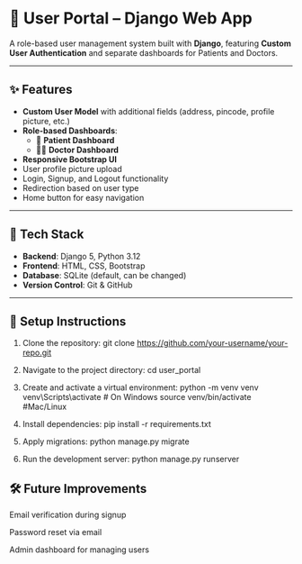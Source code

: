 # 🏥 User Portal – Django Web App

A role-based user management system built with **Django**, featuring **Custom User Authentication** and separate dashboards for Patients and Doctors.

---

## ✨ Features
- **Custom User Model** with additional fields (address, pincode, profile picture, etc.)
- **Role-based Dashboards**:
  - 🧍 **Patient Dashboard**
  - 👨‍⚕️ **Doctor Dashboard**
- **Responsive Bootstrap UI**
- User profile picture upload
- Login, Signup, and Logout functionality
- Redirection based on user type
- Home button for easy navigation

---

## 📂 Tech Stack
- **Backend**: Django 5, Python 3.12
- **Frontend**: HTML, CSS, Bootstrap
- **Database**: SQLite (default, can be changed)
- **Version Control**: Git & GitHub

---


## 🚀 Setup Instructions
1. Clone the repository:
   git clone https://github.com/your-username/your-repo.git

2. Navigate to the project directory:
   cd user_portal

3. Create and activate a virtual environment:
   python -m venv venv
   venv\Scripts\activate   # On Windows
   source venv/bin/activate  #Mac/Linux

4. Install dependencies:
   pip install -r requirements.txt

5. Apply migrations:
   python manage.py migrate

6. Run the development server:
   python manage.py runserver



## 🛠 Future Improvements

Email verification during signup

Password reset via email

Admin dashboard for managing users

